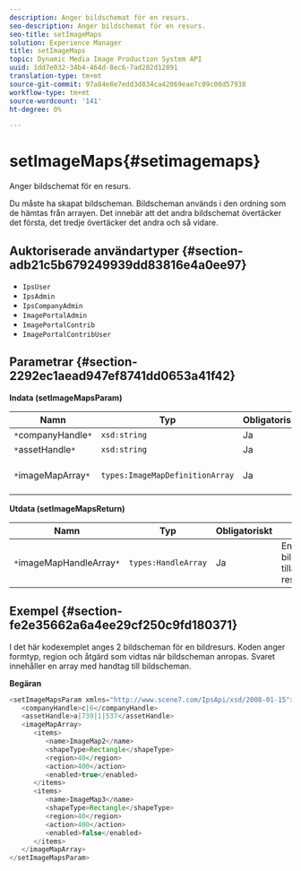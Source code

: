 ```yaml
---
description: Anger bildschemat för en resurs.
seo-description: Anger bildschemat för en resurs.
seo-title: setImageMaps
solution: Experience Manager
title: setImageMaps
topic: Dynamic Media Image Production System API
uuid: 1dd7e032-34b4-464d-8ec6-7ad282d12891
translation-type: tm+mt
source-git-commit: 97a84e8e7edd3d834ca42069eae7c09c00d57938
workflow-type: tm+mt
source-wordcount: '141'
ht-degree: 0%

---
```



# setImageMaps{#setimagemaps}

Anger bildschemat för en resurs.

Du måste ha skapat bildscheman. Bildscheman används i den ordning som de hämtas från arrayen. Det innebär att det andra bildschemat övertäcker det första, det tredje övertäcker det andra och så vidare.

## Auktoriserade användartyper {#section-adb21c5b679249939dd83816e4a0ee97}

* `IpsUser`
* `IpsAdmin`
* `IpsCompanyAdmin`
* `ImagePortalAdmin`
* `ImagePortalContrib`
* `ImagePortalContribUser`

## Parametrar {#section-2292ec1aead947ef8741dd0653a41f42}

**Indata (setImageMapsParam)**

| Namn | Typ | Obligatoriskt | Beskrivning |
|---|---|---|---|
| `*`companyHandle`*` | `xsd:string` | Ja | Företagshandtag. |
| `*`assetHandle`*` | `xsd:string` | Ja | Resurshandtag. |
| `*`imageMapArray`*` | `types:ImageMapDefinitionArray` | Ja | Array med fördefinierade bildscheman. |

**Utdata (setImageMapsReturn)**

| Namn | Typ | Obligatoriskt | Beskrivning |
|---|---|---|---|
| `*`imageMapHandleArray`*` | `types:HandleArray` | Ja | En array med bildmappshandtag tillämpade på resursen. |

## Exempel {#section-fe2e35662a6a4ee29cf250c9fd180371}

I det här kodexemplet anges 2 bildscheman för en bildresurs. Koden anger formtyp, region och åtgärd som vidtas när bildscheman anropas. Svaret innehåller en array med handtag till bildscheman.

**Begäran**

```java
<setImageMapsParam xmlns="http://www.scene7.com/IpsApi/xsd/2008-01-15">
   <companyHandle>c|6</companyHandle>
   <assetHandle>a|739|1|537</assetHandle>
   <imageMapArray>
      <items>
         <name>ImageMap2</name>
         <shapeType>Rectangle</shapeType>
         <region>40</region>
         <action>400</action>
         <enabled>true</enabled>
      </items>
      <items>
         <name>ImageMap3</name>
         <shapeType>Rectangle</shapeType>
         <region>40</region>
         <action>400</action>
         <enabled>false</enabled>
      </items>
   </imageMapArray>
</setImageMapsParam>
```


